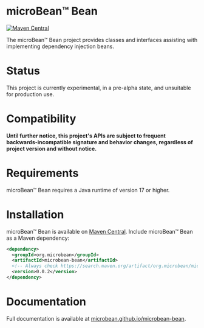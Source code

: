 # microBean™ Bean

[![Maven Central](https://maven-badges.herokuapp.com/maven-central/org.microbean/microbean-bean/badge.svg)](https://maven-badges.herokuapp.com/maven-central/org.microbean/microbean-bean)

The microBean™ Bean project provides classes and interfaces assisting
with implementing dependency injection beans.

# Status

This project is currently experimental, in a pre-alpha state, and
unsuitable for production use.

# Compatibility

**Until further notice, this project's APIs are subject to frequent
backwards-incompatible signature and behavior changes, regardless of
project version and without notice.**

# Requirements

microBean™ Bean requires a Java runtime of version 17 or higher.

# Installation

microBean™ Bean is available on [Maven
Central](https://search.maven.org/).  Include microBean™ Bean as a
Maven dependency:

```xml
<dependency>
  <groupId>org.microbean</groupId>
  <artifactId>microbean-bean</artifactId>
  <!-- Always check https://search.maven.org/artifact/org.microbean/microbean-bean for up-to-date available versions. -->
  <version>0.0.2</version>
</dependency>
```

# Documentation

Full documentation is available at
[microbean.github.io/microbean-bean](https://microbean.github.io/microbean-bean/).
